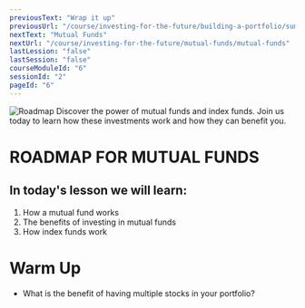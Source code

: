 ```yaml
---
previousText: "Wrap it up"
previousUrl: "/course/investing-for-the-future/building-a-portfolio/summary"
nextText: "Mutual Funds"
nextUrl: "/course/investing-for-the-future/mutual-funds/mutual-funds"
lastLession: "false"
lastSession: "false"
courseModuleId: "6"
sessionId: "2"
pageId: "6"
---
```



![Roadmap](/assets/img/roadmap.png)
<sparkle-character-intro class="shift-up-overlap" position="right" character="yuna">
Discover the power of mutual funds and index funds. Join us today to learn how these investments work and how they can benefit you.</sparkle-character-intro>

# ROADMAP FOR MUTUAL FUNDS
## In today's lesson we will learn:
1. How a mutual fund works
2. The benefits of investing in mutual funds
3. How index funds work

# Warm Up
- What is the benefit of having multiple stocks in your portfolio?

